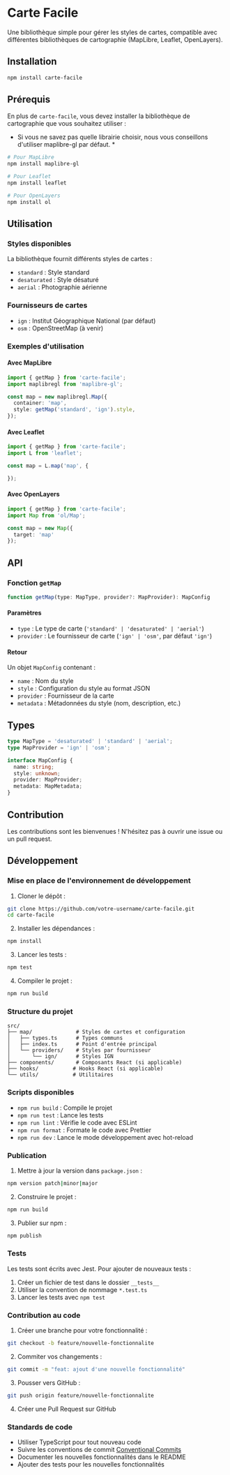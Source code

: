 # Carte Facile

Une bibliothèque simple pour gérer les styles de cartes, compatible avec différentes bibliothèques de cartographie (MapLibre, Leaflet, OpenLayers).

## Installation

```bash
npm install carte-facile
```

## Prérequis

En plus de `carte-facile`, vous devez installer la bibliothèque de cartographie que vous souhaitez utiliser :
* Si vous ne savez pas quelle librairie choisir, nous vous conseillons d'utiliser maplibre-gl par défaut. *

```bash
# Pour MapLibre
npm install maplibre-gl

# Pour Leaflet
npm install leaflet

# Pour OpenLayers
npm install ol
```

## Utilisation

### Styles disponibles

La bibliothèque fournit différents styles de cartes :

- `standard` : Style standard
- `desaturated` : Style désaturé
- `aerial` : Photographie aérienne

### Fournisseurs de cartes

- `ign` : Institut Géographique National (par défaut)
- `osm` : OpenStreetMap (à venir)

### Exemples d'utilisation

#### Avec MapLibre

```typescript
import { getMap } from 'carte-facile';
import maplibregl from 'maplibre-gl';

const map = new maplibregl.Map({
  container: 'map',
  style: getMap('standard', 'ign').style,
});
```

#### Avec Leaflet

```typescript
import { getMap } from 'carte-facile';
import L from 'leaflet';

const map = L.map('map', {

});

```

#### Avec OpenLayers

```typescript
import { getMap } from 'carte-facile';
import Map from 'ol/Map';

const map = new Map({
  target: 'map'
});

```

## API

### Fonction `getMap`

```typescript
function getMap(type: MapType, provider?: MapProvider): MapConfig
```

#### Paramètres

- `type` : Le type de carte (`'standard' | 'desaturated' | 'aerial'`)
- `provider` : Le fournisseur de carte (`'ign' | 'osm'`, par défaut `'ign'`)

#### Retour

Un objet `MapConfig` contenant :
- `name` : Nom du style
- `style` : Configuration du style au format JSON
- `provider` : Fournisseur de la carte
- `metadata` : Métadonnées du style (nom, description, etc.)

## Types

```typescript
type MapType = 'desaturated' | 'standard' | 'aerial';
type MapProvider = 'ign' | 'osm';

interface MapConfig {
  name: string;
  style: unknown;
  provider: MapProvider;
  metadata: MapMetadata;
}
```

## Contribution

Les contributions sont les bienvenues ! N'hésitez pas à ouvrir une issue ou un pull request.

## Développement

### Mise en place de l'environnement de développement

1. Cloner le dépôt :
```bash
git clone https://github.com/votre-username/carte-facile.git
cd carte-facile
```

2. Installer les dépendances :
```bash
npm install
```

3. Lancer les tests :
```bash
npm test
```

4. Compiler le projet :
```bash
npm run build
```

### Structure du projet

```
src/
├── map/              # Styles de cartes et configuration
│   ├── types.ts      # Types communs
│   ├── index.ts      # Point d'entrée principal
│   └── providers/    # Styles par fournisseur
│       └── ign/      # Styles IGN
├── components/       # Composants React (si applicable)
├── hooks/           # Hooks React (si applicable)
└── utils/           # Utilitaires
```

### Scripts disponibles

- `npm run build` : Compile le projet
- `npm run test` : Lance les tests
- `npm run lint` : Vérifie le code avec ESLint
- `npm run format` : Formate le code avec Prettier
- `npm run dev` : Lance le mode développement avec hot-reload

### Publication

1. Mettre à jour la version dans `package.json` :
```bash
npm version patch|minor|major
```

2. Construire le projet :
```bash
npm run build
```

3. Publier sur npm :
```bash
npm publish
```

### Tests

Les tests sont écrits avec Jest. Pour ajouter de nouveaux tests :

1. Créer un fichier de test dans le dossier `__tests__`
2. Utiliser la convention de nommage `*.test.ts`
3. Lancer les tests avec `npm test`

### Contribution au code

1. Créer une branche pour votre fonctionnalité :
```bash
git checkout -b feature/nouvelle-fonctionnalite
```

2. Commiter vos changements :
```bash
git commit -m "feat: ajout d'une nouvelle fonctionnalité"
```

3. Pousser vers GitHub :
```bash
git push origin feature/nouvelle-fonctionnalite
```

4. Créer une Pull Request sur GitHub

### Standards de code

- Utiliser TypeScript pour tout nouveau code
- Suivre les conventions de commit [Conventional Commits](https://www.conventionalcommits.org/)
- Documenter les nouvelles fonctionnalités dans le README
- Ajouter des tests pour les nouvelles fonctionnalités